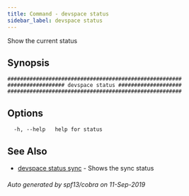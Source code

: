 ```yaml
---
title: Command - devspace status
sidebar_label: devspace status
---
```



Show the current status

## Synopsis


```
#######################################################
################## devspace status ####################
#######################################################
```
## Options

```
  -h, --help   help for status
```

## See Also
* [devspace status sync](/docs/cli/commands/devspace_status_sync)	 - Shows the sync status

###### Auto generated by spf13/cobra on 11-Sep-2019
